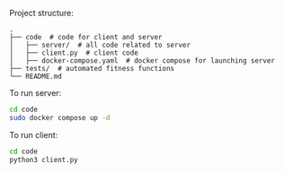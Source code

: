 Project structure:

```plaintext
.
├── code  # code for client and server
│   ├── server/  # all code related to server
│   ├── client.py  # client code
│   ├── docker-compose.yaml  # docker compose for launching server
├── tests/  # automated fitness functions
└── README.md
```

To run server:
```bash
cd code
sudo docker compose up -d
```

To run client:
```bash
cd code
python3 client.py
```
